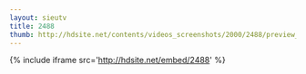 ```yaml
---
layout: sieutv
title: 2488
thumb: http://hdsite.net/contents/videos_screenshots/2000/2488/preview_360p.mp4.jpg
---
```

{% include iframe src='http://hdsite.net/embed/2488' %}
 
